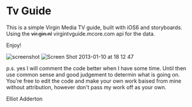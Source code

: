 Tv Guide
=======

This is a simple Virgin Media TV guide, built with iOS6 and storyboards. Using the <del>vir.gin.nl</del> virgintvguide.mcore.com api for the data.

Enjoy!

![screenshot](https://f.cloud.github.com/assets/1190146/57614/db996f7c-5b50-11e2-9247-ecc65c0b3ee3.png)
![Screen Shot 2013-01-10 at 18 12 47](https://f.cloud.github.com/assets/1190146/57621/643a95b8-5b51-11e2-9e3c-814bd75c9858.png)

p.s. yes I will comment the code better when I have some time. Until then use common sense and good judgement to determin what is going on. You're free to edit the code and make your own work baised from mine without attribution, however don't pass my work off as your own.  

Elliot Adderton
